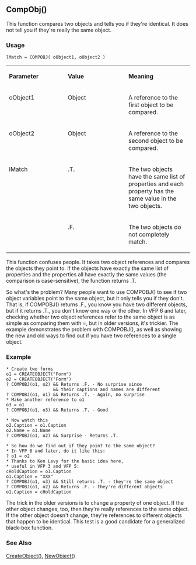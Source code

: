 ## CompObj()

This function compares two objects and tells you if they're identical. It does not tell you if they're really the same object.

### Usage

```foxpro
lMatch = COMPOBJ( oObject1, oObject2 )
```
<table>
<tr>
  <td width="32%" valign="top">
  <p><b>Parameter</b></p>
  </td>
  <td width="23%" valign="top">
  <p><b>Value</b></p>
  </td>
  <td width="45%" valign="top">
  <p><b>Meaning</b></p>
  </td>
 </tr>
<tr>
  <td width="32%" valign="top">
  <p>oObject1</p>
  </td>
  <td width="23%" valign="top">
  <p>Object</p>
  </td>
  <td width="45%" valign="top">
  <p>A reference to the first object to be compared.</p>
  </td>
 </tr>
<tr>
  <td width="32%" valign="top">
  <p>oObject2</p>
  </td>
  <td width="23%" valign="top">
  <p>Object</p>
  </td>
  <td width="45%" valign="top">
  <p>A reference to the second object to be compared.</p>
  </td>
 </tr>
<tr>
  <td width="32%" rowspan="2" valign="top">
  <p>lMatch</p>
  </td>
  <td width="23%" valign="top">
  <p>.T.</p>
  </td>
  <td width="45%" valign="top">
  <p>The two objects have the same list of properties and each property has the same value in the two objects.</p>
  </td>
 </tr>
<tr>
  <td width="33%" valign="top">
  <p>.F.</p>
  </td>
  <td width="67%" valign="top">
  <p>The two objects do not completely match.</p>
  </td>
 </tr>
</table>

This function confuses people. It takes two object references and compares the objects they point to. If the objects have exactly the same list of properties and the properties all have exactly the same values (the comparison is case-sensitive), the function returns .T.

So what's the problem? Many people want to use COMPOBJ() to see if two object variables point to the same object, but it only tells you if they don't. That is, if COMPOBJ() returns .F., you know you have two different objects, but if it returns .T., you don't know one way or the other. In VFP 6 and later, checking whether two object references refer to the same object is as simple as comparing them with =, but in older versions, it's trickier. The example demonstrates the problem with COMPOBJ(), as well as showing the new and old ways to find out if you have two references to a single object.

### Example

```foxpro
* Create two forms
o1 = CREATEOBJECT("Form")
o2 = CREATEOBJECT("Form")
? COMPOBJ(o1, o2) && Returns .F. - No surprise since
                  && their captions and names are different
? COMPOBJ(o1, o1) && Returns .T. - Again, no surprise
* Make another reference to o1
o3 = o1
? COMPOBJ(o1, o3) && Returns .T. - Good

* Now watch this
o2.Caption = o1.Caption
o2.Name = o1.Name
? COMPOBJ(o1, o2) && Surprise - Returns .T.

* So how do we find out if they point to the same object?
* In VFP 6 and later, do it like this:
? o1 = o2
* Thanks to Ken Levy for the basic idea here,
* useful in VFP 3 and VFP 5:
cHoldCaption = o1.Caption
o1.Caption = "XXX"
? COMPOBJ(o1, o3) && Still returns .T. - they're the same object
? COMPOBJ(o1, o2) && Returns .F. - they're different objects
o1.Caption = cHoldCaption
```

The trick in the older versions is to change a property of one object. If the other object changes, too, then they're really references to the same object. If the other object doesn't change, they're references to different objects that happen to be identical. This test is a good candidate for a generalized black-box function.

### See Also

[CreateObject()](s4g347.md), [NewObject()](s4g347.md)
